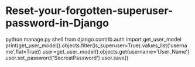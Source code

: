 # Reset-your-forgotten-superuser-password-in-Django

 python manage.py shell
 from django.contrib.auth import get_user_model 
 print(get_user_model().objects.filter(is_superuser=True).values_list('username',flat=True))
 user=get_user_model().objects.get(username='User_Name') 
 user.set_password('SecreatPassword')
 user.save()
